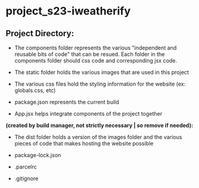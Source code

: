 # project_s23-iweatherify

## **Project Directory:**

* The components folder represents the various "independent and reusable bits of code" that can be resued. Each folder in the components folder should css code and corresponding jsx code.

* The static folder holds the various images that are used in this project

* The various css files hold the styling information for the website (ex: globals.css, etc)

* package.json represents the current build

* App.jsx helps integrate components of the project together

**(created by build manager, not strictly necessary | so remove if needed):**

* The dist folder holds a version of the images folder and the various pieces of code that makes hosting the website possible

* package-lock.json

* .parcelrc

* .gitignore


